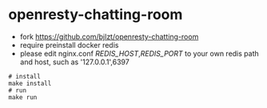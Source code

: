 # openresty-chatting-room
* fork https://github.com/bjlzt/openresty-chatting-room
* require preinstall docker redis
* please edit nginx.conf _REDIS_HOST_,_REDIS_PORT_ to your own redis path and host, such as '127.0.0.1',6397
```
# install
make install
# run 
make run

```
